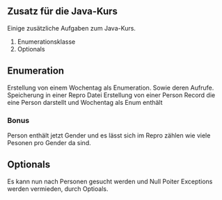 ## Zusatz für die Java-Kurs
Einige zusätzliche Aufgaben zum Java-Kurs.

1. Enumerationsklasse
2. Optionals

## Enumeration
Erstellung von einem Wochentag als Enumeration. Sowie deren Aufrufe.
Speicherung in einer Repro Datei
Erstellung von einer Person Record die eine Person darstellt und Wochentag als Enum enthält

### Bonus
Person enthält jetzt Gender und es lässt sich im Repro zählen wie viele Pesonen pro Gender da sind.

## Optionals
Es kann nun nach Personen gesucht werden und Null Poiter Exceptions werden vermieden, durch Optioals.
